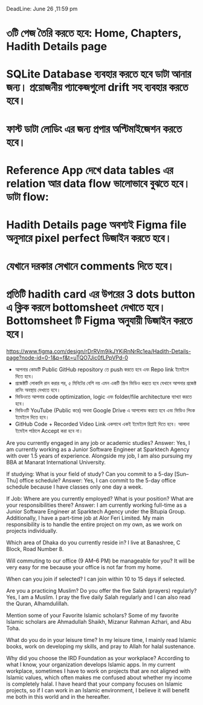 DeadLine: June 26 ,11:59 pm
# ৩টি পেজ তৈরি করতে হবে: Home, Chapters, Hadith Details page
# SQLite Database ব্যবহার করতে হবে ডাটা আনার জন্য। প্রয়োজনীয় প্যাকেজগুলো drift সহ ব্যবহার করতে হবে।
# ফাস্ট ডাটা লোডিং এর জন্য প্রপার অপ্টিমাইজেশন করতে হবে।
# Reference App দেখে data tables এর relation আর data flow ভালোভাবে বুঝতে হবে। ডাটা flow:
# Hadith Details page অবশ্যই Figma file অনুসারে pixel perfect ডিজাইন করতে হবে।
# যেখানে দরকার সেখানে comments দিতে হবে।
# প্রতিটি hadith card এর উপরের 3 dots button এ ক্লিক করলে bottomsheet দেখাতে হবে। Bottomsheet টি Figma অনুযায়ী ডিজাইন করতে হবে।
https://www.figma.com/design/rDrRVm9ikJYKjRnNrRc1ea/Hadith-Details-page?node-id=0-1&p=f&t=uTQO7Jic0fLPpVPd-0

* আপনার কোডটি Public GitHub repository তে push করতে হবে এবং Repo link ইমেইলে দিতে হবে।
* প্রজেক্টটি লোকালি রান করার পর, ৫ মিনিটের বেশি নয় এমন একটি স্ক্রিন ভিডিও করতে হবে যেখানে আপনার প্রজেক্ট রানিং অবস্থায় দেখাতে হবে।
* ভিডিওতে আপনার code optimization, logic এবং folder/file architecture ব্যাখ্যা করতে হবে।
* ভিডিওটি YouTube (Public করে) অথবা Google Drive এ আপলোড করতে হবে এবং ভিডিও লিংক ইমেইলে দিতে হবে।
* GitHub Code + Recorded Video Link একসাথে একই ইমেইলে রিপ্লাই দিতে হবে। আলাদা ইমেইল পাঠালে Accept করা হবে না।



Are you currently engaged in any job or academic studies?
   Answer: Yes, I am currently working as a Junior Software Engineer at Sparktech Agency with over 1.5 years of experience.
   Alongside my job, I am also pursuing my BBA at Manarat International University.

 If studying: What is your field of study? Can you commit to a 5-day [Sun–Thu] office schedule?
   Answer: Yes, I can commit to the 5-day office schedule because I have classes only one day a week.

If Job: Where are you currently employed? What is your position? What are your responsibilities there?
   Answer: I am currently working full-time as a Junior Software Engineer at Sparktech Agency under the Bitupia Group. 
   Additionally, I have a part-time job at Alor Feri Limited. My main responsibility is to handle the entire project 
on my own, as we work on projects individually.

Which area of Dhaka do you currently reside in?
I live at Banashree, C Block, Road Number 8.

Will commuting to our office (9 AM–6 PM) be manageable for you?
It will be very easy for me because your office is not far from my home.

When can you join if selected?
I can join within 10 to 15 days if selected.

Are you a practicing Muslim? Do you offer the five Salah (prayers) regularly?
Yes, I am a Muslim. I pray the five daily Salah regularly and I can also read the Quran, Alhamdulillah.

Mention some of your Favorite Islamic scholars?
Some of my favorite Islamic scholars are Ahmadullah Shaikh, Mizanur Rahman Azhari, and Abu Toha.

What do you do in your leisure time?
In my leisure time, I mainly read Islamic books, work on developing my skills, and pray to Allah for halal sustenance.

Why did you choose the IRD Foundation as your workplace?
According to what I know, your organization develops Islamic apps. In my current workplace, sometimes I have to work
on projects that are not aligned with Islamic values, which often makes me confused about whether my income is 
completely halal. I have heard that your company focuses on Islamic projects, so if I can work in an Islamic 
environment, I believe it will benefit me both in this world and in the hereafter.